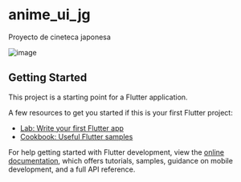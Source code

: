 # anime_ui_jg

Proyecto de cineteca japonesa

![image](https://github.com/redfushion38/ChallengeYoutube/assets/59745277/b85e9b60-277b-4df7-8091-fdf84ab3c174)


## Getting Started

This project is a starting point for a Flutter application.

A few resources to get you started if this is your first Flutter project:

- [Lab: Write your first Flutter app](https://docs.flutter.dev/get-started/codelab)
- [Cookbook: Useful Flutter samples](https://docs.flutter.dev/cookbook)

For help getting started with Flutter development, view the
[online documentation](https://docs.flutter.dev/), which offers tutorials,
samples, guidance on mobile development, and a full API reference.

